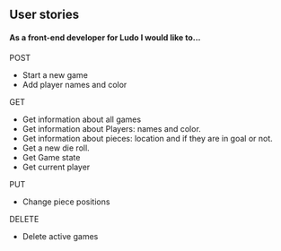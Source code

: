 ## User stories

#### As a front-end developer for Ludo I would like to...

POST

- Start a new game
- Add player names and color

GET

- Get information about all games
- Get information about Players: names and color.
- Get information about pieces: location and if they are in goal or not.
- Get a new die roll.
- Get Game state
- Get current player

PUT

- Change piece positions

DELETE

- Delete active games